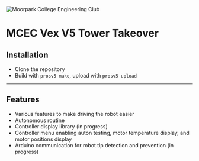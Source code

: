 <img src="https://i.imgur.com/GNLkYOi.png" title="Moorpark College Engineering Club" alt="Moorpark College Engineering Club">

# MCEC Vex V5 Tower Takeover

## Installation

- Clone the repository
- Build with `prosv5 make`, upload with `prosv5 upload`

---

## Features
- Various features to make driving the robot easier
- Autonomous routine
- Controller display library (in progress)
- Controller menu enabling auton testing, motor temperature display, and motor positions display
- Arduino communication for robot tip detection and prevention (in progress)